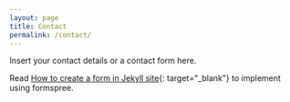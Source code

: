 ```yaml
---
layout: page
title: Contact
permalink: /contact/
---
```



Insert your contact details or a contact form here.

Read [How to create a form in Jekyll site](http://blog.webjeda.com/jekyll-contact-form/){: target="_blank"} to implement using formspree.